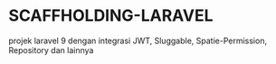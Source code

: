 # SCAFFHOLDING-LARAVEL
projek laravel 9 dengan integrasi JWT, Sluggable, Spatie-Permission, Repository dan lainnya
